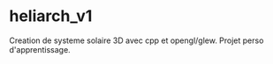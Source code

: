 # heliarch_v1
Creation de systeme solaire 3D avec cpp et opengl/glew. Projet perso d'apprentissage.
